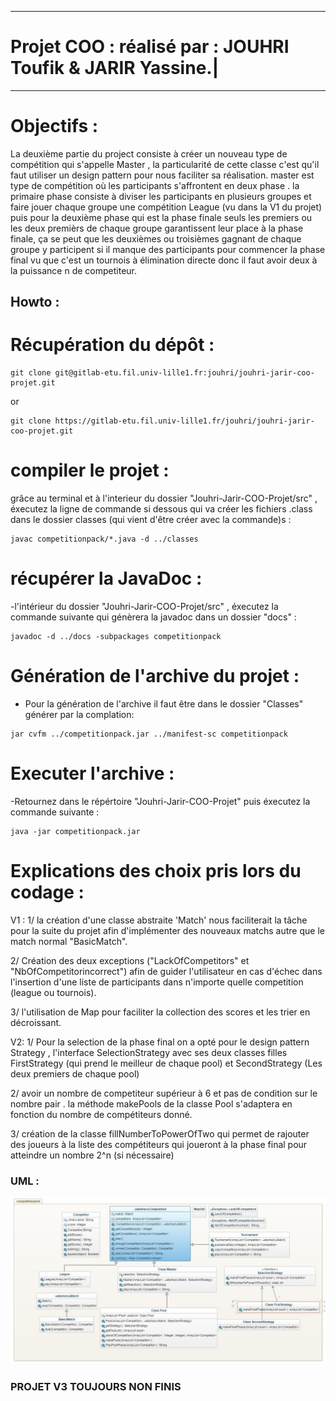 ------------------------------------------------------------
# Projet COO : réalisé par : JOUHRI Toufik & JARIR Yassine.|
------------------------------------------------------------

# Objectifs :

La deuxième partie du project consiste à créer un nouveau type de compétition qui s'appelle Master , la particularité de cette classe c'est qu'il faut utiliser un design pattern pour nous faciliter sa réalisation. 
master est type de compétition où les participants s'affrontent en deux phase . la primaire phase consiste à diviser les participants en plusieurs groupes  et faire jouer chaque groupe une compétition League (vu dans la V1 du projet)
puis pour la deuxième phase qui est la phase finale seuls les premiers ou les deux premièrs de chaque groupe garantissent leur place à la phase finale, ça se peut que les deuxièmes ou troisièmes gagnant de chaque groupe y participent 
si il manque des participants pour commencer la phase final vu que c'est un tournois à élimination directe donc il faut avoir deux à la puissance n de competiteur.


## Howto :
# Récupération du dépôt :
```
git clone git@gitlab-etu.fil.univ-lille1.fr:jouhri/jouhri-jarir-coo-projet.git
```
or 
```
git clone https://gitlab-etu.fil.univ-lille1.fr/jouhri/jouhri-jarir-coo-projet.git
```

# compiler le projet :

grâce au terminal et à l'interieur du dossier "Jouhri-Jarir-COO-Projet/src" , éxecutez la ligne de commande si dessous qui va créer les fichiers .class dans le dossier classes  (qui vient d'être créer avec la commande)s :
```
javac competitionpack/*.java -d ../classes
```

# récupérer la JavaDoc :

-l'intérieur du dossier "Jouhri-Jarir-COO-Projet/src" , éxecutez la commande suivante qui génèrera la javadoc dans un dossier "docs"  :

```
javadoc -d ../docs -subpackages competitionpack

```
# Génération de l'archive du projet :

- Pour la génération de l'archive il faut être dans le dossier "Classes" générer par la complation:

```
jar cvfm ../competitionpack.jar ../manifest-sc competitionpack
```

# Executer l'archive :

-Retournez dans le répértoire "Jouhri-Jarir-COO-Projet" puis éxecutez la commande suivante :

```
java -jar competitionpack.jar
```

# Explications des choix pris lors du codage :
V1 :
1/ la création d'une classe abstraite 'Match' nous faciliterait la tâche pour la suite du projet afin d'implémenter des nouveaux matchs autre que le match normal "BasicMatch".

2/ Création des deux exceptions ("LackOfCompetitors" et "NbOfCompetitorincorrect") afin de guider l'utilisateur en cas d'échec dans l'insertion d'une liste de participants dans n'importe quelle competition (league ou tournois).

3/ l'utilisation de Map pour faciliter la collection des scores et les trier en décroissant.

V2:
1/ Pour la selection de la phase final on a opté pour le design pattern Strategy , l'interface SelectionStrategy avec ses deux classes filles FirstStrategy (qui prend le meilleur de chaque pool) et SecondStrategy (Les deux premiers de chaque pool)

2/ avoir un nombre de competiteur supérieur à 6 et pas de condition sur le nombre pair . la méthode makePools de la classe Pool s'adaptera en fonction du nombre de compétiteurs donné.

3/ création de la classe fillNumberToPowerOfTwo qui permet de rajouter des joueurs à la liste des compétiteurs qui joueront à la phase final pour atteindre un nombre 2^n (si nécessaire)
### UML :

![socketUDP](UMLclasse.JPG)

### PROJET V3 TOUJOURS NON FINIS 